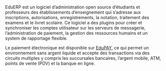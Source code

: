 EduERP est un logiciel d’administration open source d’étudiants et professeurs des établissements d’enseignement qui s’adresse aux inscriptions, autorisations, enregistrements, la notation, traitement des examens et le livret scolaire. Ce logiciel a des plugins pour créer et synchroniser les comptes utilisateur sur les serveurs de messagerie, l’administration de paiement, la gestion des ressources humains et un system de rapportage flexible.  

Le paiement électronique est disponible sur [EduPAY](http://www.edupay.com.ng), ce qui permet un environnement sans argent liquide et accepte des transactions via des circuits multiples y compris les succursales bancaires, l’argent mobile, ATM, points de vente (PDV) et la banque en ligne.
